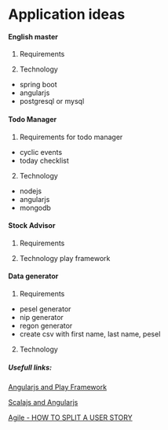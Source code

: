 # Application ideas


#### English master
1. Requirements

2. Technology
- spring boot
- angularjs
- postgresql or mysql

#### Todo Manager

1. Requirements for todo manager
- cyclic events
- today checklist

2. Technology
  - nodejs
  - angularjs
  - mongodb
  
#### Stock Advisor
1. Requirements

2. Technology
 play framework

#### Data generator
1. Requirements
 - pesel generator
 - nip generator
 - regon generator
 - create csv with first name, last name, pesel

2. Technology



##### Usefull links:
[Angularjs and Play Framework](http://www.toptal.com/java/building-modern-web-applications-with-angularjs-and-play-framework)

[Scalajs and Angularjs](http://www.smartjava.org/content/creating-angularjs-application-without-javascript-scalajs)

[Agile - HOW TO SPLIT A USER STORY](http://www.agileforall.com/wp-content/uploads/2012/01/Story-Splitting-Flowchart.pdf)


